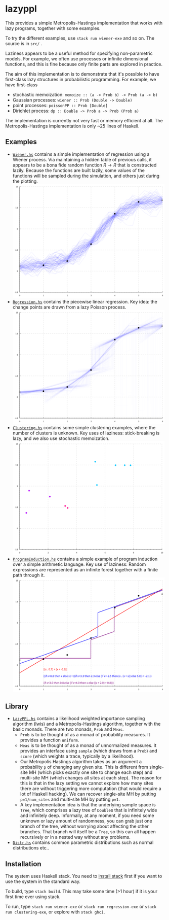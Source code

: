 # lazyppl

This provides a simple Metropolis-Hastings implementation that works with lazy programs, together with some examples.

To try the different examples, use ``stack run wiener-exe`` and so on.
The source is in ``src/`` .

Laziness appears to be a useful method for specifying non-parametric models. For example, we often use processes or infinite dimensional functions, and this is fine because only finite parts are explored in practice. 

The aim of this implementation is to demonstrate that it's possible to have first-class lazy structures in probabilistic programming. For example, we have first-class

* stochastic memoization: `memoize :: (a -> Prob b) -> Prob (a -> b)`
* Gaussian processes: `wiener :: Prob (Double -> Double)`
* point processes: `poissonPP :: Prob [Double]`
* Dirichlet process: `dp :: Double -> Prob a -> Prob (Prob a)`

The implementation is currently not very fast or memory efficient at all. The Metropolis-Hastings implementation is only ~25 lines of Haskell. 

## Examples

* [``Wiener.hs``](src/Wiener.hs) contains a simple implementation of regression using a Wiener process. Via maintaining a hidden table of previous calls, it appears to be a bona fide random function $R\to R$ that is constructed lazily. Because the functions are built lazily, some values of the functions will be sampled during the simulation, and others just during the plotting.
![Wiener process regression](./wiener.svg)
* [``Regression.hs``](src/Regression.hs) contains the piecewise linear regression. Key idea: the change points are drawn from a lazy Poisson process.
![Poisson-split piecewise linear regression](./piecewise-reg.svg)
* [``Clustering.hs``](src/Clustering.hs) contains some simple clustering examples, where the number of clusters is unknown. Key uses of laziness: stick-breaking is lazy, and we also use stochastic memoization.  ![Dirichlet process clustering](./clustering.svg)
* [``ProgramInduction.hs``](src/ProgramInduction.hs) contains a simple example of program induction over a simple arithmetic language. Key use of laziness: Random expressions are represented as an infinite forest together with a finite path through it.
![Program induction](./expr-reg.svg)


## Library

* [``LazyPPL.hs``](src/LazyPPL.hs) contains a likelihood weighted importance sampling algorithm (lwis) and a Metropolis-Hastings algorithm, together with the basic monads. There are two monads, `Prob` and `Meas`. 
    * `Prob` is to be thought of as a monad of probability measures. It provides a function `uniform`. 
    * `Meas` is to be thought of as a monad of unnormalized measures. It provides an interface using `sample` (which draws from a `Prob`) and `score` (which weights a trace, typically by a likelihood). 
    * Our Metropolis Hastings algorithm takes as an argument a probability `p` of changing any given site. This is different from single-site MH (which picks exactly one site to change each step) and multi-site MH (which changes all sites at each step). The reason for this is that in the lazy setting we cannot explore how many sites there are without triggering more computation (that would require a lot of Haskell hacking). We can recover single-site MH by putting `p=1/num_sites` and multi-site MH by putting `p=1`. 
    * A key implementation idea is that the underlying sample space is `Tree`, which comprises a lazy tree of `Double`s that is infinitely wide and infinitely deep. Informally, at any moment, if you need some unknown or lazy amount of randomness, you can grab just one branch of the tree, without worrying about affecting the other branches. That branch will itself be a `Tree`, so this can all happen recursively or in a nested way without any problems. 
* [``Distr.hs``](src/Distr.hs) contains common parametric distributions such as normal distributions etc..

## Installation

The system uses Haskell stack.
You need to [install stack](https://docs.haskellstack.org/en/v1.1.2/install_and_upgrade/) first if you want to use the system in the
standard way.

To build, type
``stack build``.
This may take some time (>1 hour) if it is your first time ever using stack.

To run, type
``stack run wiener-exe`` or ``stack run regression-exe`` or ``stack run clustering-exe``, or explore with ``stack ghci``.  
